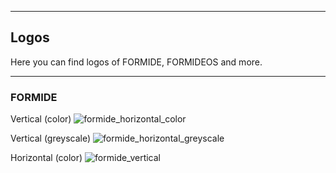 ---
## Logos
Here you can find logos of FORMIDE, FORMIDEOS and more.

----
### FORMIDE

Vertical (color)
![formide_horizontal_color](./public/assets/images/design/formide_horizontal_color.png)

Vertical (greyscale)
![formide_horizontal_greyscale](./public/assets/images/design/formide_horizontal_greyscale.png)

Horizontal (color)
![formide_vertical](./public/assets/images/design/formide_vertical.png)
